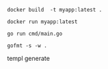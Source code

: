 `docker build  -t myapp:latest .`

`docker run myapp:latest`

`go run cmd/main.go`

`gofmt -s -w .`


templ generate